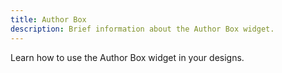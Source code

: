 ```yaml
---
title: Author Box
description: Brief information about the Author Box widget.
---
```


Learn how to use the Author Box widget in your designs.
